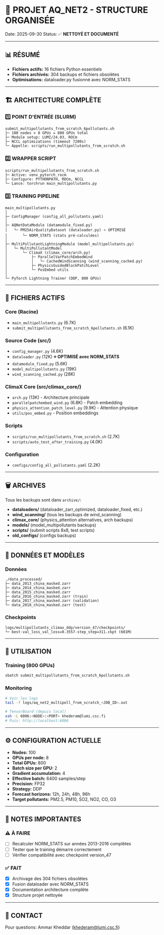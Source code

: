 # 🎯 PROJET AQ_NET2 - STRUCTURE ORGANISÉE

Date: 2025-09-30
Status: ✅ **NETTOYÉ ET DOCUMENTÉ**

---

## 📊 RÉSUMÉ

- **Fichiers actifs:** 16 fichiers Python essentiels
- **Fichiers archivés:** 304 backups et fichiers obsolètes
- **Optimisations:** dataloader.py fusionné avec NORM_STATS

---

## 🏗️ ARCHITECTURE COMPLÈTE

### 1️⃣ POINT D'ENTRÉE (SLURM)
```
submit_multipollutants_from_scratch_6pollutants.sh
├─ 100 nodes × 8 GPUs = 800 GPUs total
├─ Module setup: LUMI/24.03, ROCm
├─ NCCL optimizations (timeout 7200s)
└─ Appelle: scripts/run_multipollutants_from_scratch.sh
```

### 2️⃣ WRAPPER SCRIPT
```
scripts/run_multipollutants_from_scratch.sh
├─ Active: venv_pytorch_rocm
├─ Configure: PYTHONPATH, ROCm, NCCL
└─ Lance: torchrun main_multipollutants.py
```

### 3️⃣ TRAINING PIPELINE
```
main_multipollutants.py
│
├─ ConfigManager (config_all_pollutants.yaml)
│
├─ AQNetDataModule (datamodule_fixed.py)
│   └─ PM25AirQualityDataset (dataloader.py) ⭐ OPTIMISÉ
│       └─ NORM_STATS (stats pré-calculées)
│
├─ MultiPollutantLightningModule (model_multipollutants.py)
│   └─ MultiPollutantModel
│       └─ ClimaX (climax_core/arch.py)
│           ├─ ParallelVarPatchEmbedWind
│           │   └─ CachedWindScanning (wind_scanning_cached.py)
│           ├─ PhysicsGuidedBlockPatchLevel
│           └─ PosEmbed utils
│
└─ PyTorch Lightning Trainer (DDP, 800 GPUs)
```

---

## 📁 FICHIERS ACTIFS

### Core (Racine)
- `main_multipollutants.py` (6.7K)
- `submit_multipollutants_from_scratch_6pollutants.sh` (6.1K)

### Source Code (src/)
- `config_manager.py` (4.6K)
- `dataloader.py` (12K) **⭐ OPTIMISÉ avec NORM_STATS**
- `datamodule_fixed.py` (5.6K)
- `model_multipollutants.py` (19K)
- `wind_scanning_cached.py` (28K)

### ClimaX Core (src/climax_core/)
- `arch.py` (13K) - Architecture principale
- `parallelpatchembed_wind.py` (6.8K) - Patch embedding
- `physics_attention_patch_level.py` (9.9K) - Attention physique
- `utils/pos_embed.py` - Position embeddings

### Scripts
- `scripts/run_multipollutants_from_scratch.sh` (2.7K)
- `scripts/auto_test_after_training.py` (4.0K)

### Configuration
- `configs/config_all_pollutants.yaml` (2.2K)

---

## 🗑️ ARCHIVES

Tous les backups sont dans `archive/`:

- **dataloaders/** (dataloader_zarr_optimized, dataloader_fixed, etc.)
- **wind_scanning/** (tous les backups de wind_scanning)
- **climax_core/** (physics_attention alternatives, arch backups)
- **models/** (model_multipollutants backups)
- **scripts/** (submit scripts 8x8, test scripts)
- **old_configs/** (configs backups)

---

## 🎯 DONNÉES ET MODÈLES

### Données
```
./data_processed/
├─ data_2013_china_masked.zarr
├─ data_2014_china_masked.zarr
├─ data_2015_china_masked.zarr
├─ data_2016_china_masked.zarr (train)
├─ data_2017_china_masked.zarr (validation)
└─ data_2018_china_masked.zarr (test)
```

### Checkpoints
```
logs/multipollutants_climax_ddp/version_47/checkpoints/
└─ best-val_loss_val_loss=0.3557-step_step=311.ckpt (601M)
```

---

## 🚀 UTILISATION

### Training (800 GPUs)
```bash
sbatch submit_multipollutants_from_scratch_6pollutants.sh
```

### Monitoring
```bash
# Voir les logs
tail -f logs/aq_net2_multipoll_from_scratch_<JOB_ID>.out

# TensorBoard (depuis local)
ssh -L 6006:<NODE>:<PORT> khederam@lumi.csc.fi
# Puis: http://localhost:6006
```

---

## ⚙️ CONFIGURATION ACTUELLE

- **Nodes:** 100
- **GPUs per node:** 8
- **Total GPUs:** 800
- **Batch size per GPU:** 2
- **Gradient accumulation:** 4
- **Effective batch:** 6400 samples/step
- **Precision:** FP32
- **Strategy:** DDP
- **Forecast horizons:** 12h, 24h, 48h, 96h
- **Target pollutants:** PM2.5, PM10, SO2, NO2, CO, O3

---

## 📝 NOTES IMPORTANTES

### ⚠️ À FAIRE
- [ ] Recalculer NORM_STATS sur années 2013-2016 complètes
- [ ] Tester que le training démarre correctement
- [ ] Vérifier compatibilité avec checkpoint version_47

### ✅ FAIT
- [x] Archivage des 304 fichiers obsolètes
- [x] Fusion dataloader avec NORM_STATS
- [x] Documentation architecture complète
- [x] Structure projet nettoyée

---

## 📧 CONTACT

Pour questions: Ammar Kheddar (khederam@lumi.csc.fi)

